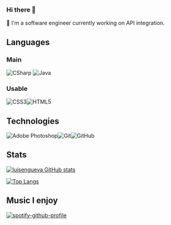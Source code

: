### Hi there 👋

🔭 I'm a software engineer currently working on API integration.

## Languages
### Main
<img alt="CSharp" src="https://img.shields.io/badge/C%23-239120?style=for-the-badge&logo=c-sharp&logoColor=white"/>
<img alt="Java" src="https://img.shields.io/badge/java-%23ED8B00.svg?style=for-the-badge&logo=java&logoColor=white"/>


### Usable
<img alt="CSS3" src="https://img.shields.io/badge/css3-%231572B6.svg?style=for-the-badge&logo=css3&logoColor=white"/><img alt="HTML5" src="https://img.shields.io/badge/html5-%23E34F26.svg?style=for-the-badge&logo=html5&logoColor=white"/>

## Technologies
<img alt="Adobe Photoshop" src="https://img.shields.io/badge/adobephotoshop-%2331A8FF.svg?style=for-the-badge&logo=adobephotoshop&logoColor=white"/><img alt="Git" src="https://img.shields.io/badge/git-%23F05033.svg?style=for-the-badge&logo=git&logoColor=white"/><img alt="GitHub" src="https://img.shields.io/badge/github-%23121011.svg?style=for-the-badge&logo=github&logoColor=white"/>

## Stats
[![luisengueva GitHub stats](https://github-readme-stats.vercel.app/api?username=luisengueva&theme=github_dark )](https://github.com/anuraghazra/github-readme-stats)

[![Top Langs](https://github-readme-stats.vercel.app/api/top-langs/?username=luisengueva&theme=github_dark )](https://github.com/anuraghazra/github-readme-stats)

## Music I enjoy
[![spotify-github-profile](https://spotify-github-profile.vercel.app/api/view?uid=luisenriquegeva&cover_image=true&theme=novatorem&show_offline=false&background_color=121212&interchange=false&bar_color=006eff&bar_color_cover=true)](https://github.com/kittinan/spotify-github-profile)